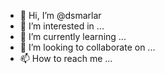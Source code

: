 - 👋 Hi, I’m @dsmarlar
- 👀 I’m interested in ...
- 🌱 I’m currently learning ...
- 💞️ I’m looking to collaborate on ...
- 📫 How to reach me ...

<!---
dsmarlar/dsmarlar is a ✨ special ✨ repository because its `README.md` (this file) appears on your GitHub profile.
You can click the Preview link to take a look at your changes.
--->
